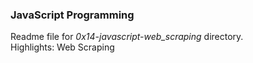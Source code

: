 ### JavaScript Programming
Readme file for *0x14-javascript-web_scraping* directory.  
Highlights: Web Scraping